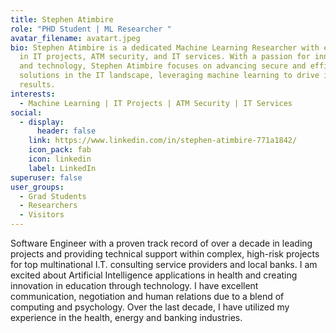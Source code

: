 ```yaml
---
title: Stephen Atimbire
role: "PHD Student | ML Researcher "
avatar_filename: avatart.jpeg
bio: Stephen Atimbire is a dedicated Machine Learning Researcher with expertise
  in IT projects, ATM security, and IT services. With a passion for innovation
  and technology, Stephen Atimbire focuses on advancing secure and efficient
  solutions in the IT landscape, leveraging machine learning to drive impactful
  results.
interests:
  - Machine Learning | IT Projects | ATM Security | IT Services
social:
  - display:
      header: false
    link: https://www.linkedin.com/in/stephen-atimbire-771a1842/
    icon_pack: fab
    icon: linkedin
    label: LinkedIn
superuser: false
user_groups:
  - Grad Students
  - Researchers
  - Visitors
---
```


Software Engineer with a proven track record of over a decade in leading projects and providing technical support within complex, high-risk projects for top multinational I.T. consulting service providers and local banks. I am excited about Artificial Intelligence applications in health and creating innovation in education through technology. I have excellent communication, negotiation and human relations due to a blend of computing and psychology. Over the last decade, I have utilized my experience in the health, energy and banking industries.
